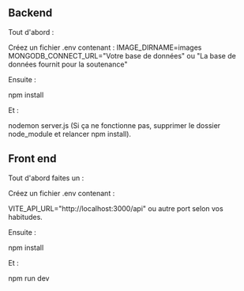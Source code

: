Backend
--------

Tout d'abord :

Créez un fichier .env contenant :
IMAGE_DIRNAME=images
MONGODB_CONNECT_URL="Votre base de données" ou "La base de données fournit pour la soutenance"


Ensuite :

npm install 

Et :

nodemon server.js (Si ça ne fonctionne pas, supprimer le dossier node_module et relancer npm install).



Front end
---------

Tout d'abord faites un :

Créez un fichier .env contenant :

VITE_API_URL="http://localhost:3000/api" ou autre port selon vos habitudes.


Ensuite :

npm install 


Et :

npm run dev 


